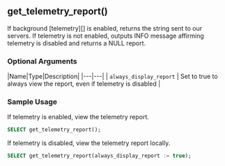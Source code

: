## get_telemetry_report() 

If background [telemetry][] is enabled, returns the string sent to our servers.
If telemetry is not enabled, outputs INFO message affirming telemetry is disabled
and returns a NULL report.

### Optional Arguments

|Name|Type|Description|
|---|---|
| `always_display_report` | Set to true to always view the report, even if telemetry is disabled |

### Sample Usage 
If telemetry is enabled, view the telemetry report.
```sql
SELECT get_telemetry_report();
```
If telemetry is disabled, view the telemetry report locally.
```sql
SELECT get_telemetry_report(always_display_report := true);
```